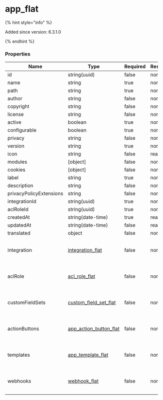 
# app_flat

{% hint style="info" %}

Added since version: 6.3.1.0

{% endhint %}

### Properties

|Name|Type|Required|Restrictions|Description|
|---|---|---|---|---|
|id|string(uuid)|false|none|none|
|name|string|true|none|none|
|path|string|true|none|none|
|author|string|false|none|none|
|copyright|string|false|none|none|
|license|string|false|none|none|
|active|boolean|true|none|none|
|configurable|boolean|true|none|none|
|privacy|string|false|none|none|
|version|string|true|none|none|
|icon|string|false|read-only|none|
|modules|[object]|false|none|none|
|cookies|[object]|false|none|none|
|label|string|true|none|none|
|description|string|false|none|none|
|privacyPolicyExtensions|string|false|none|none|
|integrationId|string(uuid)|true|none|none|
|aclRoleId|string(uuid)|true|none|none|
|createdAt|string(date-time)|true|read-only|none|
|updatedAt|string(date-time)|false|read-only|none|
|translated|object|false|none|none|
|integration|[integration_flat](/schema/integration_flat)|false|none|Added since version: 6.0.0.0|
|aclRole|[acl_role_flat](/schema/acl_role_flat)|false|none|Added since version: 6.0.0.0|
|customFieldSets|[custom_field_set_flat](/schema/custom_field_set_flat)|false|none|Added since version: 6.0.0.0|
|actionButtons|[app_action_button_flat](/schema/app_action_button_flat)|false|none|Added since version: 6.3.1.0|
|templates|[app_template_flat](/schema/app_template_flat)|false|none|Added since version: 6.3.1.0|
|webhooks|[webhook_flat](/schema/webhook_flat)|false|none|Added since version: 6.3.1.0|
